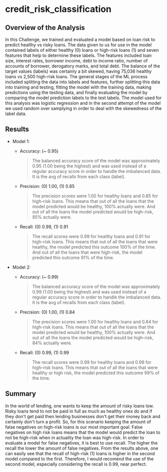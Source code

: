# credit_risk_classification

## Overview of the Analysis

In this Challenge, we trained and evaluated a model based on loan risk to predict healthy vs risky loans. The data given to us for use in the model contained labels of either healthy (0) loans or high-risk loans (1) and seven features that help to determine these labels. The features included loan size, interest rates, borrower income, debt to income ratio, number of accounts of borrower, derogatory marks, and total debt. The balance of the target values (labels) was certainly a bit skewed, having 75,036 healthy loans vs 2,500 high-risk loans. The general stages of the ML process included splitting the data into labels and features, further splitting this data into training and testing, fitting the model with the training data, making predictions using the testing data, and finally evaluating the model by comparing the model prediction labels to the test labels. The model used for this analysis was logistic regression and in the second attempt of the model we used random over samplying in order to deal with the skewedness of the label data.

## Results

* Model 1:
    - Accuracy: (~ 0.95)
        > The balanced accuracy score of the model was approximately 0.95 (1.00 being the highest)
          and was used instead of a regular accuracy score in order to handle the imbalanced data. It is the avg of recalls from each class (label).
    - Precision: (0) 1.00, (1) 0.85
        > The precision scores were 1.00 for healthy loans and 0.85 for high-risk loans. This means that out of all the loans that the model predicted would be healthy, 100% actually were. And out of all the loans the model predicted would be high-risk, 85% actually were.
    - Recall: (0) 0.99, (1) 0.91
        > The recall scores were 0.99 for healthy loans and 0.91 for high-risk loans. This means that out of all the loans that were healthy, the model predicted this outcome 100% of the time. And out of all the loans that were high-risk, the model predicted this outcome 91% of the time.

* Model 2:
    - Accuracy: (~ 0.99)
         > The balanced accuracy score of the model was approximately 0.99 (1.00 being the highest)
          and was used instead of a regular accuracy score in order to handle the imbalanced data. It is the avg of recalls from each class (label).
    - Precision: (0) 1.00, (1) 0.84
        > The precision scores were 1.00 for healthy loans and 0.84 for high-risk loans. This means that out of all the loans that the model predicted would be healthy, 100% actually were. And out of all the loans the model predicted would be high-risk, 84% actually were.
    - Recall: (0) 0.99, (1) 0.99
        > The recall scores were 0.99 for healthy loans and 0.99 for high-risk loans. This means that out of all the loans that were healthy or high risk, the model predicted this outcome 99% of the time.

## Summary

In the world of lending, one wants to keep the amount of risky loans low. Risky loans tend to not be paid in full as much as healthy ones do and if they don't get paid then lending businesses don't get their money back and certainly don't turn a profit. So, for this scenario keeping the amount of false negatives on high-risk loans is our most important goal. False negatives on high risk loans means that the model would predict the loan to not be high-risk when in actuality the loan was high-risk. In order to evaluate a model for false negatives, it is best to use recall. The higher the recall the lower the amount of false negatives. From the results above, one can easily see that the recall of high-risk (1) loans is higher in the second model compared to the first. Therefore, I would recomend the use of the second model, especially considering the recall is 0.99, near perfect.  